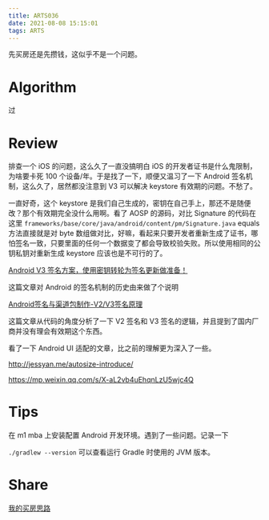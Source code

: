 ```yaml
---
title: ARTS036
date: 2021-08-08 15:15:01
tags: ARTS
---
```


先买房还是先攒钱，这似乎不是一个问题。
<!--more-->

# Algorithm

过

# Review

排查一个 iOS 的问题，这么久了一直没搞明白 iOS 的开发者证书是什么鬼限制，为啥要卡死 100 个设备/年。于是找了一下，顺便又温习了一下 Android 签名机制，这么久了，居然都没注意到 V3 可以解决 keystore 有效期的问题。不愁了。

一直好奇，这个 keystore 是我们自己生成的，密钥在自己手上，那还不是随便改？那个有效期完全没什么用啊。看了 AOSP 的源码，对比 Signature 的代码在这里 `frameworks/base/core/java/android/content/pm/Signature.java` equals 方法直接就是对 byte 数组做对比，好嘛，看起来只要开发者重新生成了证书，哪怕签名一致，只要里面的任何一个数据变了都会导致校验失败。所以使用相同的公钥私钥对重新生成 keystore 应该也是不可行的了。

[Android V3 签名方案，使用密钥转轮为签名更新做准备！](https://juejin.cn/post/6844903843361210381)

这篇文章对 Android 的签名机制的历史由来做了个说明

[Android签名与渠道包制作-V2/V3签名原理](https://blog.islinjw.cn/2021/04/07/Android%E7%AD%BE%E5%90%8D%E4%B8%8E%E6%B8%A0%E9%81%93%E5%8C%85%E5%88%B6%E4%BD%9C-V2-V3%E7%AD%BE%E5%90%8D%E5%8E%9F%E7%90%86/)

这篇文章从代码的角度分析了一下 V2 签名和 V3 签名的逻辑，并且提到了国内厂商并没有理会有效期这个东西。

看了一下 Android UI 适配的文章，比之前的理解更为深入了一些。

http://jessyan.me/autosize-introduce/

https://mp.weixin.qq.com/s/X-aL2vb4uEhqnLzU5wjc4Q

# Tips

在 m1 mba 上安装配置 Android 开发环境。遇到了一些问题。记录一下

`./gradlew --version` 可以查看运行 Gradle 时使用的 JVM 版本。

# Share

[我的买房思路](/2021/08/08/money-or-house/)
